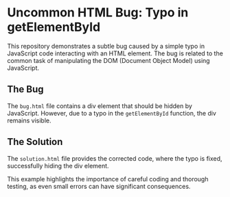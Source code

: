 # Uncommon HTML Bug: Typo in getElementById

This repository demonstrates a subtle bug caused by a simple typo in JavaScript code interacting with an HTML element. The bug is related to the common task of manipulating the DOM (Document Object Model) using JavaScript.

## The Bug
The `bug.html` file contains a div element that should be hidden by JavaScript. However, due to a typo in the `getElementById` function, the div remains visible.

## The Solution
The `solution.html` file provides the corrected code, where the typo is fixed, successfully hiding the div element.

This example highlights the importance of careful coding and thorough testing, as even small errors can have significant consequences.